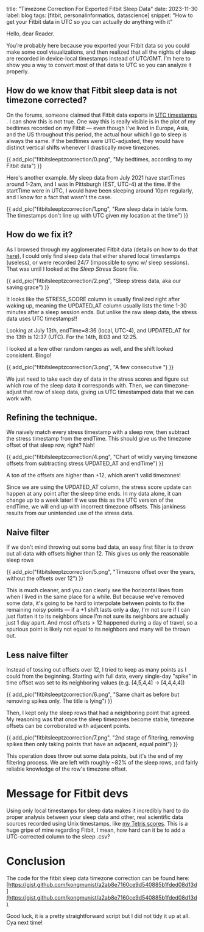 title: "Timezone Correction For Exported Fitbit Sleep Data"
date: 2023-11-30
label: blog
tags: [fitbit, personalinformatics, datascience]
snippet: "How to get your Fitbit data in UTC so you can actually do anything with it"

Hello, dear Reader. 

You’re probably here because you exported your Fitbit data so you could make some cool visualizations, and then realized that all the nights of sleep are recorded in device-local timestamps instead of UTC/GMT. I’m here to show you a way to convert most of that data to UTC so you can analyze it properly. 

## How do we know that Fitbit sleep data is not timezone corrected?

On the forums, someone claimed that Fitbit data exports in [UTC timestamps](https://community.fitbit.com/t5/Web-API-Development/Clarification-on-time-zones-and-date-time-values/td-p/925255) . I can show this is not true. One way this is really visible is in the plot of my bedtimes recorded on my Fitbit — even though I've lived in Europe, Asia, and the US throughout this period, the actual hour which I go to sleep is always the same. If the bedtimes were UTC-adjusted, they would have distinct vertical shifts whenever I drastically move timezones. 

{{ add_pic("fitbitsleeptzcorrection/0.png", "My bedtimes, according to my Fitbit data") }}

Here's another example. My sleep data from July 2021 have startTimes around 1-2am, and I was in Pittsburgh (EST, UTC-4) at the time. If the startTime were in UTC, I would have been sleeping around 10pm regularly, and I know for a fact that wasn't the case.

{{ add_pic("fitbitsleeptzcorrection/1.png", "Raw sleep data in table form. The timestamps don't line up with UTC given my location at the time") }}

## How do we fix it?

As I browsed through my agglomerated Fitbit data (details on how to do that [here](https://medium.com/@kongmunist/how-to-import-and-organize-your-fitbit-data-caeeff8c51dd)), I could only find sleep data that either shared local timestamps (useless), or were recorded 24/7 (impossible to sync w/ sleep sessions). That was until I looked at the *Sleep Stress Score* file. 

{{ add_pic("fitbitsleeptzcorrection/2.png", "Sleep stress data, aka our saving grace") }}

It looks like the STRESS_SCORE column is usually finalized right after waking up, meaning the UPDATED_AT column usually lists the time 1-30 minutes after a sleep session ends. But unlike the raw sleep data, the stress data uses UTC timestamps!! 

Looking at July 13th, endTime=8:36 (local, UTC-4), and UPDATED_AT for the 13th is 12:37 (UTC). For the 14th, 8:03 and 12:25.

I looked at a few other random ranges as well, and the shift looked consistent. Bingo!

{{ add_pic("fitbitsleeptzcorrection/3.png", "A few consecutive ") }}

We just need to take each day of data in the stress scores and figure out which row of the sleep data it corresponds with. Then, we can timezone-adjust that row of sleep data, giving us UTC timestamped data that we can work with. 

## Refining the technique.

We naively match every stress timestamp with a sleep row, then subtract the stress timestamp from the endTime. This should give us the timezone offset of that sleep row, right? Nah!

{{ add_pic("fitbitsleeptzcorrection/4.png", "Chart of wildly varying timezone offsets from subtracting stress UPDATED_AT and endTime") }}

A ton of the offsets are higher than +12, which aren't valid timezones! 

Since we are using the UPDATED_AT column, the stress score update can happen at any point after the sleep time ends. In my data alone, it can change up to a week later! If we use this as the UTC version of the endTime, we will end up with incorrect timezone offsets. This jankiness results from our unintended use of the stress data. 

## Naive filter

If we don't mind throwing out some bad data, an easy first filter is to throw out all data with offsets higher than 12. This gives us only the reasonable sleep rows

{{ add_pic("fitbitsleeptzcorrection/5.png", "Timezone offset over the years, without the offsets over 12") }}

This is much cleaner, and you can clearly see the horizontal lines from when I lived in the same place for a while. But because we've removed some data, it's going to be hard to interpolate between points to fix the remaining noisy points — if a +1 shift lasts only a day, I'm not sure if I can just flatten it to its neighbors since I'm not sure its neighbors are actually just 1 day apart. And most offsets > 12 happened during a day of travel, so a spurious point is likely not equal to its neighbors and many will be thrown out.

## Less naive filter

Instead of tossing out offsets over 12, I tried to keep as many points as I could from the beginning. Starting with full data, every single-day "spike" in time offset was set to its neighboring values (e.g. [4,5,4,4] -> [4,4,4,4])

{{ add_pic("fitbitsleeptzcorrection/6.png", "Same chart as before but removing spikes only. The title is lying") }}

Then, I kept only the sleep rows that had a neighboring point that agreed. My reasoning was that once the sleep timezones become stable, timezone offsets can be corroborated with adjacent points.

{{ add_pic("fitbitsleeptzcorrection/7.png", "2nd stage of filtering, removing spikes then only taking points that have an adjacent, equal point") }}

This operation does throw out some data points, but it's the end of my filtering process. We are left with roughly ~82% of the sleep rows, and fairly reliable knowledge of the row's timezone offset. 

# Message for Fitbit devs

Using only local timestamps for sleep data makes it incredibly hard to do proper analysis between your sleep data and other, real scientific data sources recorded using Unix timestamps, like [my Tetris scores](https://kongmunist.medium.com/playing-faster-tetris-by-sleeping-less-3d9b04d30349). This is a huge gripe of mine regarding Fitbit, I mean, how hard can it be to add a UTC-corrected column to the sleep .csv? 

# Conclusion

The code for the fitbit sleep data timezone correction can be found here: [https://gist.github.com/kongmunist/a2ab8e7160ce9d540885b1fded08d13d](https://gist.github.com/kongmunist/a2ab8e7160ce9d540885b1fded08d13d)

Good luck, it is a pretty straightforward script but I did not tidy it up at all. Cya next time!
